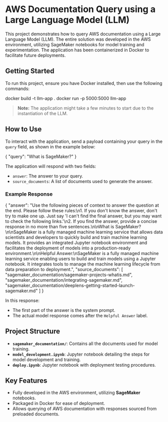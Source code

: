 # AWS Documentation Query using a Large Language Model (LLM)

This project demonstrates how to query AWS documentation using a Large Language Model (LLM). The entire solution was developed in the AWS environment, utilizing SageMaker notebooks for model training and experimentation. The application has been containerized in Docker to facilitate future deployments.

## Getting Started

To run this project, ensure you have Docker installed, then use the following commands:

docker build -t llm-app .
docker run -p 5000:5000 llm-app

> **Note:** The application might take a few minutes to start due to the instantiation of the LLM.

## How to Use

To interact with the application, send a payload containing your query in the `query` field, as shown in the example below:

{
  "query": "What is SageMaker?"
}

The application will respond with two fields:
- `answer`: The answer to your query.
- `source_documents`: A list of documents used to generate the answer.

### Example Response

{
  "answer": "Use the following pieces of context to answer the question at the end. Please follow these rules:\n1. If you don't know the answer, don't try to make one up. Just say 'I can't find the final answer, but you may want to check the following links.'\n2. If you find the answer, provide a concise response in no more than five sentences.\n\nWhat is SageMaker?\n\nSageMaker is a fully managed machine learning service that allows data scientists and developers to quickly build and train machine learning models. It provides an integrated Jupyter notebook environment and facilitates the deployment of models into a production-ready environment.\n\nHelpful Answer:\nSageMaker is a fully managed machine learning service enabling users to build and train models using a Jupyter notebook. It integrates tools to manage the machine learning lifecycle from data preparation to deployment.",
  "source_documents": [
    "sagemaker_documentation/sagemaker-projects-whatis.md",
    "sagemaker_documentation/integrating-sagemaker.md",
    "sagemaker_documentation/deeplens-getting-started-launch-sagemaker.md"
  ]
}

In this response:
- The first part of the answer is the system prompt.
- The actual model response comes after the `Helpful Answer` label.

## Project Structure

- **`sagemaker_documentation/`**: Contains all the documents used for model training.
- **`model_development.ipynb`**: Jupyter notebook detailing the steps for model development and training.
- **`deploy.ipynb`**: Jupyter notebook with deployment testing procedures.

## Key Features

- Fully developed in the AWS environment, utilizing **SageMaker** notebooks.
- Packaged in Docker for ease of deployment.
- Allows querying of AWS documentation with responses sourced from preloaded documents.
